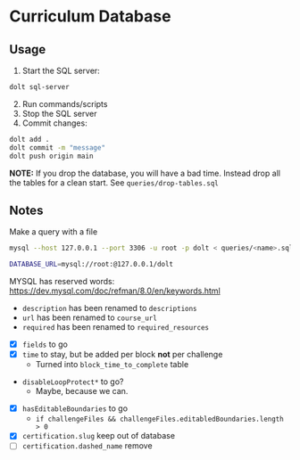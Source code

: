 # Curriculum Database

## Usage

1. Start the SQL server:

```bash
dolt sql-server
```

2. Run commands/scripts
3. Stop the SQL server
4. Commit changes:

```bash
dolt add .
dolt commit -m "message"
dolt push origin main
```

**NOTE:** If you drop the database, you will have a bad time. Instead drop all the tables for a clean start. See `queries/drop-tables.sql`

## Notes

Make a query with a file

```bash
mysql --host 127.0.0.1 --port 3306 -u root -p dolt < queries/<name>.sql
```

```bash
DATABASE_URL=mysql://root:@127.0.0.1/dolt
```

MYSQL has reserved words: https://dev.mysql.com/doc/refman/8.0/en/keywords.html

- `description` has been renamed to `descriptions`
- `url` has been renamed to `course_url`
- `required` has been renamed to `required_resources`

- [x] `fields` to go
- [x] `time` to stay, but be added per block **not** per challenge
  - Turned into `block_time_to_complete` table
- `disableLoopProtect*` to go?
  - Maybe, because we can.
- [x] `hasEditableBoundaries` to go
  - `if challengeFiles && challengeFiles.editabledBoundaries.length > 0`
- [x] `certification.slug` keep out of database
- [ ] `certification.dashed_name` remove
